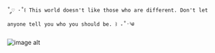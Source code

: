 ``˚ ༘♡ ·˚꒰ This world doesn't like those who are different. Don't let anyone tell you who you should be. ꒱ ₊˚ˑ༄``


![image alt]([image_url](https://github.com/Rakki-boop/Rakki-boop/blob/4a1d336cdef34f7930f61b516e3902b369cfa6e8/obraz_2025-08-20_203545626.png))
